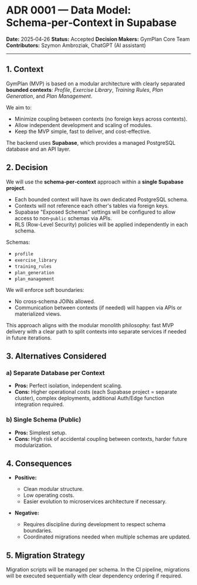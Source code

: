 # ADR 0001 — **Data Model: Schema‑per‑Context in Supabase**

**Date:** 2025‑04‑26
**Status:** Accepted
**Decision Makers:** GymPlan Core Team
**Contributors:** Szymon Ambroziak, ChatGPT (AI assistant)

---

## 1. Context

GymPlan (MVP) is based on a modular architecture with clearly separated **bounded contexts**: *Profile*, *Exercise Library*, *Training Rules*, *Plan Generation*, and *Plan Management*.

We aim to:

* Minimize coupling between contexts (no foreign keys across contexts).
* Allow independent development and scaling of modules.
* Keep the MVP simple, fast to deliver, and cost-effective.

The backend uses **Supabase**, which provides a managed PostgreSQL database and an API layer.

## 2. Decision

We will use the **schema‑per‑context** approach within a **single Supabase project**.

* Each bounded context will have its own dedicated PostgreSQL schema.
* Contexts will not reference each other's tables via foreign keys.
* Supabase "Exposed Schemas" settings will be configured to allow access to non‑`public` schemas via APIs.
* RLS (Row-Level Security) policies will be applied independently in each schema.

Schemas:

* `profile`
* `exercise_library`
* `training_rules`
* `plan_generation`
* `plan_management`

We will enforce soft boundaries:

* No cross‑schema JOINs allowed.
* Communication between contexts (if needed) will happen via APIs or materialized views.

This approach aligns with the modular monolith philosophy: fast MVP delivery with a clear path to split contexts into separate services if needed in future iterations.

## 3. Alternatives Considered

### a) Separate Database per Context

* **Pros:** Perfect isolation, independent scaling.
* **Cons:** Higher operational costs (each Supabase project = separate cluster), complex deployments, additional Auth/Edge function integration required.

### b) Single Schema (Public)

* **Pros:** Simplest setup.
* **Cons:** High risk of accidental coupling between contexts, harder future modularization.

## 4. Consequences

* **Positive:**

  * Clean modular structure.
  * Low operating costs.
  * Easier evolution to microservices architecture if necessary.

* **Negative:**

  * Requires discipline during development to respect schema boundaries.
  * Coordinated migrations needed when multiple schemas are updated.

## 5. Migration Strategy

Migration scripts will be managed per schema.
In the CI pipeline, migrations will be executed sequentially with clear dependency ordering if required.
